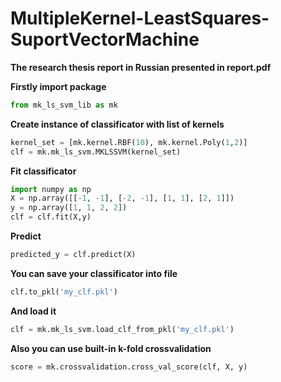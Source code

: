 # MultipleKernel-LeastSquares-SuportVectorMachine

**The research thesis report in Russian presented in report.pdf**

**Firstly import package**
```python
from mk_ls_svm_lib as mk
```
**Create instance of classificator with list of kernels**
```python
kernel_set = [mk.kernel.RBF(10), mk.kernel.Poly(1,2)]
clf = mk.mk_ls_svm.MKLSSVM(kernel_set)
```
**Fit classificator**
```python
import numpy as np
X = np.array([[-1, -1], [-2, -1], [1, 1], [2, 1]])
y = np.array([1, 1, 2, 2]) 
clf = clf.fit(X,y)
```
**Predict**
```python
predicted_y = clf.predict(X)
```
**You can save your classificator into file**
```python
clf.to_pkl('my_clf.pkl')
```
**And load it**
```python
clf = mk.mk_ls_svm.load_clf_from_pkl('my_clf.pkl') 
```
**Also you can use built-in k-fold crossvalidation**
```python
score = mk.crossvalidation.cross_val_score(clf, X, y)
```
 
